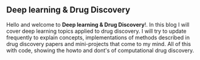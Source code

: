 ## **Deep learning & Drug Discovery**



Hello and welcome to **Deep learning & Drug Discovery**!. In this blog I will cover deep learning topics applied to drug discovery. I will try to update frequently to explain concepts, implementations of methods described in drug discovery papers and mini-projects that come to my mind. All of this with code, showing the howto and dont's of computational drug discovery.
